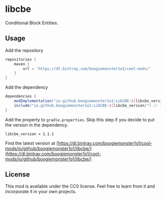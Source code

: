 # libcbe

Conditional Block Entities. 

## Usage
Add the repository
```gradle
repositories {
    maven {
        url = 'https://dl.bintray.com/boogiemonster1o1/cool-mods/'
    }
}
```


Add the dependency 
```gradle
dependencies {
    modImplementation("io.github.boogiemonster1o1:LibCBE:${libcbe_version}")
    include("io.github.boogiemonster1o1:LibCBE:${libcbe_version}") // Includes LibCBE as a Jar-in-Jar embedded dependency
}
```


Add the property to `gradle.properties`. Skip this step if you decide to put the version in the dependency. 
```properties
libcbe_version = 1.1.1
```
Find the latest version at [https://dl.bintray.com/boogiemonster1o1/cool-mods/io/github/boogiemonster1o1/libcbe/](https://dl.bintray.com/boogiemonster1o1/cool-mods/io/github/boogiemonster1o1/libcbe/)

## License
This mod is available under the CC0 license. Feel free to learn from it and incorporate it in your own projects.
